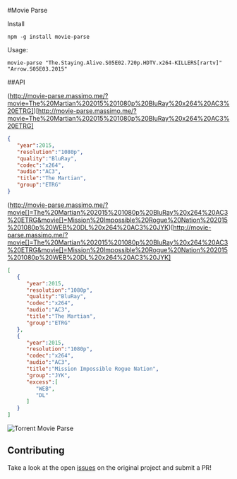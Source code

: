 #Movie Parse

Install

`npm -g install movie-parse`

Usage:

`movie-parse "The.Staying.Alive.S05E02.720p.HDTV.x264-KILLERS[rartv]" "Arrow.S05E03.2015"`

##API

(http://movie-parse.massimo.me/?movie=The%20Martian%202015%201080p%20BluRay%20x264%20AC3%20ETRG])[http://movie-parse.massimo.me/?movie=The%20Martian%202015%201080p%20BluRay%20x264%20AC3%20ETRG]

```json
{  
   "year":2015,
   "resolution":"1080p",
   "quality":"BluRay",
   "codec":"x264",
   "audio":"AC3",
   "title":"The Martian",
   "group":"ETRG"
}

```

(http://movie-parse.massimo.me/?movie[]=The%20Martian%202015%201080p%20BluRay%20x264%20AC3%20ETRG&movie[]=Mission%20Impossible%20Rogue%20Nation%202015%201080p%20WEB%20DL%20x264%20AC3%20JYK)[http://movie-parse.massimo.me/?movie[]=The%20Martian%202015%201080p%20BluRay%20x264%20AC3%20ETRG&movie[]=Mission%20Impossible%20Rogue%20Nation%202015%201080p%20WEB%20DL%20x264%20AC3%20JYK]

```json
[  
   {  
      "year":2015,
      "resolution":"1080p",
      "quality":"BluRay",
      "codec":"x264",
      "audio":"AC3",
      "title":"The Martian",
      "group":"ETRG"
   },
   {  
      "year":2015,
      "resolution":"1080p",
      "codec":"x264",
      "audio":"AC3",
      "title":"Mission Impossible Rogue Nation",
      "group":"JYK",
      "excess":[  
         "WEB",
         "DL"
      ]
   }
]

```

![Torrent Movie Parse](https://cloud.githubusercontent.com/assets/5167596/12103341/d1c973c4-b341-11e5-9744-e25ba27ca20c.png)

## Contributing

Take a look at the open
[issues](https://github.com/jzjzjzj/parse-torrent-name/issues) on the original
project and submit a PR!
